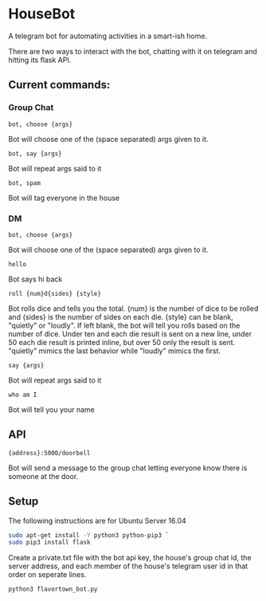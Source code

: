 # HouseBot
A telegram bot for automating activities in a smart-ish home.

There are two ways to interact with the bot, chatting with it on telegram and hitting its flask API. 

## Current commands:

### Group Chat

` bot, choose {args} `

Bot will choose one of the (space separated) args given to it. 

` bot, say {args} `

Bot will repeat args said to it

` bot, spam `

Bot will tag everyone in the house

### DM

` bot, choose {args} `

Bot will choose one of the (space separated) args given to it. 

` hello `

Bot says hi back

` roll {num}d{sides} {style} `

Bot rolls dice and tells you the total. {num} is the number of dice to be rolled and {sides} is the number of sides on each die. {style} can be blank, "quietly" or "loudly". If left blank, the bot will tell you rolls based on the number of dice. Under ten and each die result is sent on a new line, under 50 each die result is printed inline, but over 50 only the result is sent. "quietly" mimics the last behavior while "loudly" mimics the first. 

` say {args} `

Bot will repeat args said to it

` who am I `

Bot will tell you your name

## API

` {address}:5000/doorbell `

Bot will send a message to the group chat letting everyone know there is someone at the door.

## Setup

The following instructions are for Ubuntu Server 16.04
```bash
sudo apt-get install -Y python3 python-pip3 `
sudo pip3 install flask
```

Create a private.txt file with the bot api key, the house's group chat id, the server address, and each member of the house's telegram user id in that order on seperate lines. 

` python3 flavortown_bot.py ` 
